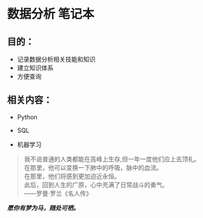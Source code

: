 # 数据分析 笔记本

## 目的：

* 记录数据分析相关技能和知识
* 建立知识体系
* 方便查询

## 相关内容：

* Python

* SQL

* 机器学习



>我不说普通的人类都能在高峰上生存,但一年一度他们应上去顶礼。<br>
>在那里，他可以变换一下肺中的呼吸，脉中的血流。<br>
>在那里，他们将感到更加迫近永恒。<br>
>此后，回到人生的广原，心中充满了日常战斗的勇气。<br>
>——罗曼·罗兰《名人传》



***愿你有梦为马，随处可栖。***

